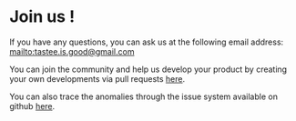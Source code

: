# Join us !

If you have any questions, you can ask us at the following email address: <mailto:tastee.is.good@gmail.com>

You can join the community and help us develop your product by creating your own developments via pull requests [here](https://github.com/tastee/tastee-ui/pulls).

You can also trace the anomalies through the issue system available on github [here](https://github.com/tastee/tastee-ui/issues).